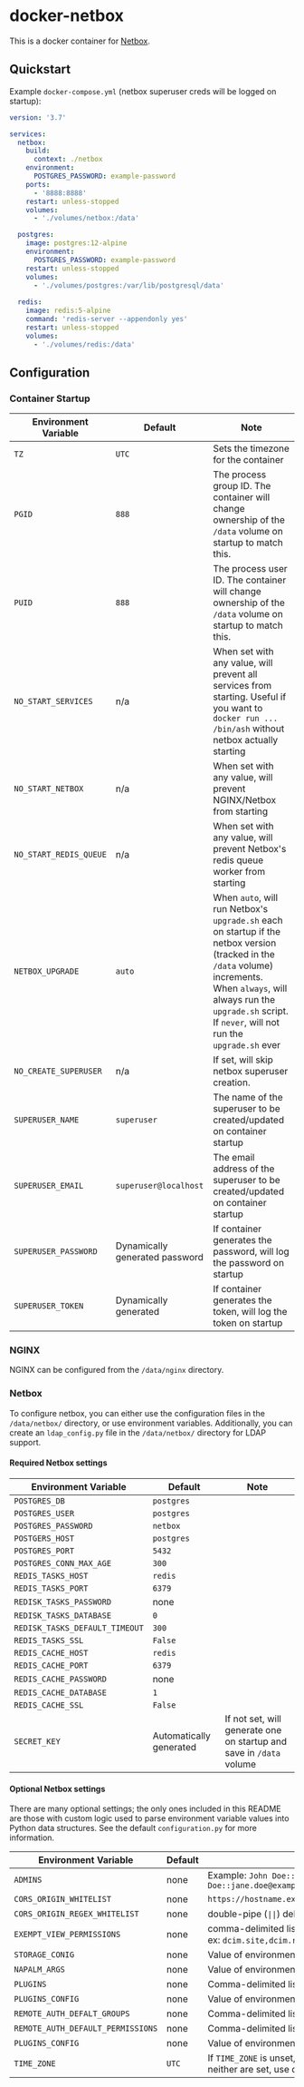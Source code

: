 # docker-netbox
This is a docker container for [Netbox](https://github.com/netbox-community/netbox).

## Quickstart
Example `docker-compose.yml` (netbox superuser creds will be logged on startup):
```yaml
version: '3.7'

services:
  netbox:
    build:
      context: ./netbox
    environment:
      POSTGRES_PASSWORD: example-password
    ports:
      - '8888:8888'
    restart: unless-stopped
    volumes:
      - './volumes/netbox:/data'

  postgres:
    image: postgres:12-alpine
    environment:
      POSTGRES_PASSWORD: example-password
    restart: unless-stopped
    volumes:
      - './volumes/postgres:/var/lib/postgresql/data'
      
  redis:
    image: redis:5-alpine
    command: 'redis-server --appendonly yes'
    restart: unless-stopped
    volumes:
      - './volumes/redis:/data'
```

## Configuration
### Container Startup
| Environment Variable | Default | Note |
| --- | --- | --- |
| `TZ` | `UTC` | Sets the timezone for the container |
| `PGID` | `888` | The process group ID.  The container will change ownership of the `/data` volume on startup to match this. |
| `PUID` | `888` | The process user ID.  The container will change ownership of the `/data` volume on startup to match this. |
| `NO_START_SERVICES` | n/a | When set with any value, will prevent all services from starting.  Useful if you want to `docker run ... /bin/ash` without netbox actually starting |
| `NO_START_NETBOX` | n/a | When set with any value, will prevent NGINX/Netbox from starting |
| `NO_START_REDIS_QUEUE` | n/a | When set with any value, will prevent Netbox's redis queue worker from starting |
| `NETBOX_UPGRADE` | `auto` | When `auto`, will run Netbox's `upgrade.sh` each on startup if the netbox version (tracked in the `/data` volume) increments.  When `always`, will always run the `upgrade.sh` script.  If `never`, will not run the `upgrade.sh` ever |
| `NO_CREATE_SUPERUSER` | n/a | If set, will skip netbox superuser creation. |
| `SUPERUSER_NAME` | `superuser` | The name of the superuser to be created/updated on container startup |
| `SUPERUSER_EMAIL` | `superuser@localhost` | The email address of the superuser to be created/updated on container startup |
| `SUPERUSER_PASSWORD` | Dynamically generated password | If container generates the password, will log the password on startup |
| `SUPERUSER_TOKEN` | Dynamically generated | If container generates the token, will log the token on startup |

### NGINX
NGINX can be configured from the `/data/nginx` directory.

### Netbox
To configure netbox, you can either use the configuration files in the `/data/netbox/` directory, or use environment variables.  Additionally, you can create an `ldap_config.py` file in the `/data/netbox/` directory for LDAP support.

#### Required Netbox settings
| Environment Variable | Default | Note |
| --- | --- | --- |
| `POSTGRES_DB` | `postgres` | |
| `POSTGRES_USER` | `postgres` | |
| `POSTGRES_PASSWORD` | `netbox` | |
| `POSTGERS_HOST` | `postgres` | |
| `POSTGRES_PORT` | `5432` | |
| `POSTGRES_CONN_MAX_AGE` | `300` | |
| `REDIS_TASKS_HOST` | `redis` | |
| `REDIS_TASKS_PORT` | `6379` | |
| `REDISK_TASKS_PASSWORD` | none | |
| `REDISK_TASKS_DATABASE` | `0` | |
| `REDISK_TASKS_DEFAULT_TIMEOUT` | `300` | |
| `REDIS_TASKS_SSL` | `False` | |
| `REDIS_CACHE_HOST` | `redis` | |
| `REDIS_CACHE_PORT` | `6379` | |
| `REDIS_CACHE_PASSWORD` | none | |
| `REDIS_CACHE_DATABASE` | `1` | |
| `REDIS_CACHE_SSL` | `False` | |
| `SECRET_KEY` | Automatically generated | If not set, will generate one on startup and save in `/data` volume |

#### Optional Netbox settings
There are many optional settings; the only ones included in this README are those with custom logic used to parse environment variable values into Python data structures.  See the default `configuration.py` for more information.

| Environment Variable | Default | Note |
| --- | --- | --- |
| `ADMINS` | none | Example: `John Doe::john.doe@example.com,Jane Doe::jane.doe@example.com` |
| `CORS_ORIGIN_WHITELIST` | none | `https://hostname.example.com,https://www.hostname.example.com` |
| `CORS_ORIGIN_REGEX_WHITELIST` | none | double-pipe (`\|\|`) delimited regex |
| `EXEMPT_VIEW_PERMISSIONS` | none | comma-delimited list <br> ex: `dcim.site,dcim.region` |
| `STORAGE_CONIG` | none | Value of environment variable will be parsed as JSON |
| `NAPALM_ARGS` | none | Value of environment variable will be parsed as JSON |
| `PLUGINS` | none | Comma-delimited list |
| `PLUGINS_CONFIG` | none | Value of environment variable will be parsed as JSON |
| `REMOTE_AUTH_DEFALT_GROUPS` | none | Comma-delimited list |
| `REMOTE_AUTH_DEFAULT_PERMISSIONS` | none | Comma-delimited list |
| `PLUGINS_CONFIG` | none | Value of environment variable will be parsed as JSON |
| `TIME_ZONE` | `UTC` | If `TIME_ZONE` is unset, use value of `TZ` environment variable.  If neither are set, use default |
